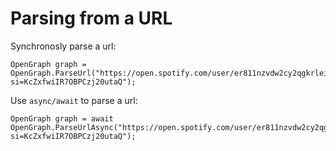 
# Parsing from a URL
Synchronosly parse a url:

    OpenGraph graph = OpenGraph.ParseUrl("https://open.spotify.com/user/er811nzvdw2cy2qgkrlei9sqe/playlist/2lzTTRqhYS6AkHPIvdX9u3?si=KcZxfwiIR7OBPCzj20utaQ");

Use `async/await` to parse a url:

    OpenGraph graph = await OpenGraph.ParseUrlAsync("https://open.spotify.com/user/er811nzvdw2cy2qgkrlei9sqe/playlist/2lzTTRqhYS6AkHPIvdX9u3?si=KcZxfwiIR7OBPCzj20utaQ");
